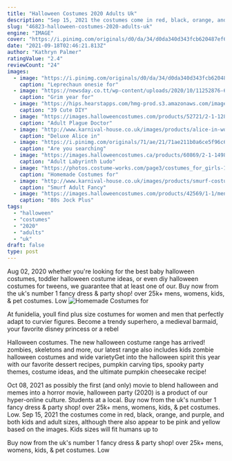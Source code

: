 ```yaml
---
title: "Halloween Costumes 2020 Adults Uk"
description: "Sep 15, 2021 the costumes come in red, black, orange, and purple, and both kids and adult sizes, although there also appear to be pink and yellow based on the images. Kids sizes will fit humans up to"
slug: "46823-halloween-costumes-2020-adults-uk"
engine: "IMAGE"
cover: "https://i.pinimg.com/originals/d0/da/34/d0da340d343fcb620487ef6f2adc3df9.jpg"
date: "2021-09-18T02:46:21.813Z"
author: "Kathryn Palmer"
ratingValue: "2.4"
reviewCount: "24"
images:
  - image: "https://i.pinimg.com/originals/d0/da/34/d0da340d343fcb620487ef6f2adc3df9.jpg"
    caption: "Leprechaun onesie for"
  - image: "https://newsday.co.tt/wp-content/uploads/2020/10/11252876-684x1024.jpg"
    caption: "Grim year for"
  - image: "https://hips.hearstapps.com/hmg-prod.s3.amazonaws.com/images/homemade-toddler-halloween-costumes-1560516543.jpg?crop=1.00xw:1.00xh;0,0&resize=1200:*"
    caption: "39 Cute DIY"
  - image: "https://images.halloweencostumes.com/products/52721/2-1-128590/classic-plague-doctor-costume-2.jpg"
    caption: "Adult Plague Doctor"
  - image: "http://www.karnival-house.co.uk/images/products/alice-in-wonderland-mad-hatter-fancy-dress-costume9611.jpg"
    caption: "Deluxe Alice in"
  - image: "https://i.pinimg.com/originals/71/ae/21/71ae211b0a6ce5f96c68bc1f6a6c5ab6.jpg"
    caption: "Are you searching"
  - image: "https://images.halloweencostumes.ca/products/60869/2-1-149837/labyrinth-adult-ludo-costume-alt-3.jpg"
    caption: "Adult Labyrinth Ludo"
  - image: "https://photos.costume-works.com/page3/costumes_for_girls-11_3.jpg"
    caption: "Homemade Costumes for"
  - image: "http://www.karnival-house.co.uk/images/products/smurf-costume--smurf-costumes16859.jpg"
    caption: "Smurf Adult Fancy"
  - image: "https://images.halloweencostumes.com/products/42569/1-1/mens-80s-jock-plus-size-costume.jpg"
    caption: "80s Jock Plus"
tags:
  - "halloween"
  - "costumes"
  - "2020"
  - "adults"
  - "uk"
draft: false
type: post
---
```


Aug 02, 2020 whether you're looking for the best baby halloween costumes, toddler halloween costume ideas, or even diy halloween costumes for tweens, we guarantee that at least one of our. Buy now from the uk's number 1 fancy dress & party shop! over 25k+ mens, womens, kids, & pet costumes. Low
![Homemade Costumes for](https://photos.costume-works.com/page3/costumes_for_girls-11_3.jpg "Homemade Costumes for")

At funidelia, youll find plus size costumes for women and men that perfectly adapt to curvier figures. Become a trendy superhero, a medieval barmaid, your favorite disney princess or a rebel
<!--inArticleAds-->

<!--galleryOne-->

Halloween costumes. The new halloween costume range has arrived! zombies, skeletons and more, our latest range also includes kids zombie halloween costumes and wide varietyGet into the halloween spirit this year with our favorite dessert recipes, pumpkin carving tips, spooky party themes, costume ideas, and the ultimate pumpkin cheesecake recipe!
<!--inArticleAds-->

<!--galleryTwo-->

Oct 08, 2021 as possibly the first (and only) movie to blend halloween and memes into a horror movie, halloween party (2020) is a product of our hyper-online culture. Students at a local. Buy now from the uk's number 1 fancy dress & party shop! over 25k+ mens, womens, kids, & pet costumes. Low. Sep 15, 2021 the costumes come in red, black, orange, and purple, and both kids and adult sizes, although there also appear to be pink and yellow based on the images. Kids sizes will fit humans up to
<!--galleryThree-->

Buy now from the uk's number 1 fancy dress & party shop! over 25k+ mens, womens, kids, & pet costumes. Low